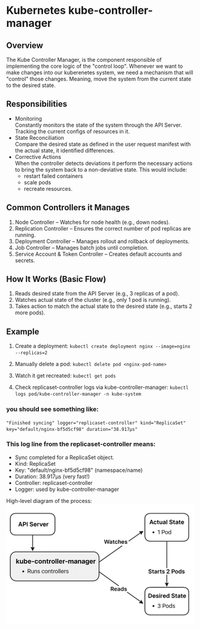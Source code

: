 # Kubernetes kube-controller-manager

## Overview
The Kube Controller Manager, is the component responsible of implementing the core logic of the "control loop".
Whenever we want to make changes into our kuberenetes system, we need a mechanism that will "control" those changes. Meaning, move the system from the current state to the desired state.

## Responsibilities
- Monitoring </br>
  Constantly monitors the state of the system through the API Server. Tracking the current configs of resources in it.
- State Reconciliation </br>
  Compare the desired state as defined in the user request manifest with the actual state, it identified differences.
- Corrective Actions </br>
  When the controller detects deviations it perform the necessary actions to bring the system back to a non-deviative state.
  This would include: </br>
  - restart failed containers</br>
  - scale pods </br>
  - recreate resources.
 
 ## Common Controllers it Manages
1. Node Controller – Watches for node health (e.g., down nodes).
2. Replication Controller – Ensures the correct number of pod replicas are running.
3. Deployment Controller – Manages rollout and rollback of deployments.
4. Job Controller – Manages batch jobs until completion.
5. Service Account & Token Controller – Creates default accounts and secrets.

## How It Works (Basic Flow)
1. Reads desired state from the API Server (e.g., 3 replicas of a pod).
2. Watches actual state of the cluster (e.g., only 1 pod is running).
3. Takes action to match the actual state to the desired state (e.g., starts 2 more pods).

## Example 
1. Create a deployment:
`kubectl create deployment nginx --image=nginx --replicas=2`

2. Manually delete a pod:
`kubectl delete pod <nginx-pod-name>`

3. Watch it get recreated:
`kubectl get pods`

4. Check replicaset-controller logs via kube-controller-manager:
`kubectl logs pod/kube-controller-manager -n kube-system`

### you should see something like:
`"Finished syncing" logger="replicaset-controller" kind="ReplicaSet" key="default/nginx-bf5d5cf98" duration="38.917µs"`

### This log line from the replicaset-controller means:
- Sync completed for a ReplicaSet object.
- Kind: ReplicaSet
- Key: "default/nginx-bf5d5cf98" (namespace/name)
- Duration: 38.917µs (very fast!)
- Controller: replicaset-controller
- Logger: used by kube-controller-manager

High-level diagram of the process:
![kcm](kcm.jpg)

